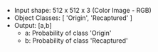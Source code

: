 - Input shape: 512 x 512 x 3 (Color Image - RGB)
- Object Classes: \[ 'Origin', 'Recaptured' ]
- Output: \[a,b]
  - a: Probability of class 'Origin'
  - b: Probability of class 'Recaptured'
